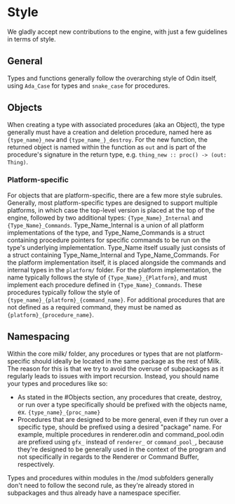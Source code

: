 # Style

We gladly accept new contributions to the engine, with just a few guidelines in terms of style.

## General

Types and functions generally follow the overarching style of Odin itself, using `Ada_Case` for types and `snake_case` for procedures.

## Objects

When creating a type with associated procedures (aka an Object), the type generally must have a creation and deletion procedure, named here as
`{type_name}_new` and `{type_name_}_destroy`. For the new function, the returned object is named within the function as `out` and is part of the
procedure's signature in the return type, e.g. `thing_new :: proc() -> (out: Thing)`.

### Platform-specific

For objects that are platform-specific, there are a few more style subrules. Generally, most platform-specific types are designed to support multiple
platforms, in which case the top-level version is placed at the top of the engine, followed by two additional types: `{Type_Name}_Internal` and
`{Type_Name}_Commands`. Type_Name_Internal is a union of all platform implementations of the type, and Type_Name_Commands is a struct containing procedure pointers
for specific commands to be run on the type's underlying implementation. Type_Name itself usually just consists of a struct containing Type_Name_Internal and
Type_Name_Commands. For the platform implementation itself, it is placed alongside the commands and internal types in the `platform/` folder. For the platform implementation,
the name typically follows the style of `{Type_Name}_{Platform}`, and must implement each procedure defined in `{Type_Name}_Commands`. These procedures typically follow the
style of `{type_name}_{platform}_{command_name}`. For additional procedures that are not defined as a required command, they must be named as `{platform}_{procedure_name}`.

## Namespacing

Within the core milk/ folder, any procedures or types that are not platform-specific should ideally be located in the same package as the rest of Milk. The reason for this is that we try to avoid
the overuse of subpackages as it regularly leads to issues with import recursion. Instead, you should name your types and procedures like so:
- As stated in the #Objects section, any procedures that create, destroy, or run over a type specifically should be prefixed with the objects name, ex. `{type_name}_{proc_name}`
- Procedures that are designed to be more general, even if they run over a specific type, should be prefixed using a desired "package" name. For example, multiple procedures in renderer.odin
and command_pool.odin are prefixed using `gfx_` instead of `renderer_` or `command_pool_`, because they're designed to be generally used in the context of the program and not specifically in
regards to the Renderer or Command Buffer, respectively.

Types and procedures within modules in the /mod subfolders generally don't need to follow the second rule, as they're already stored in subpackages and thus already have a namespace specifier.